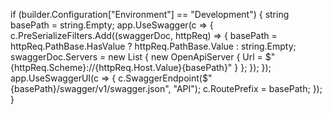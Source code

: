 if (builder.Configuration["Environment"] == "Development")
{
    string basePath = string.Empty;
    app.UseSwagger(c => 
    {
        c.PreSerializeFilters.Add((swaggerDoc, httpReq) =>
        {
            basePath = httpReq.PathBase.HasValue ? httpReq.PathBase.Value : string.Empty;
            swaggerDoc.Servers = new List<OpenApiServer> { new OpenApiServer { Url = $"{httpReq.Scheme}://{httpReq.Host.Value}{basePath}" } };
        });
    });
    app.UseSwaggerUI(c =>
    {
        c.SwaggerEndpoint($"{basePath}/swagger/v1/swagger.json", "API");
        c.RoutePrefix = basePath;
    });
}

